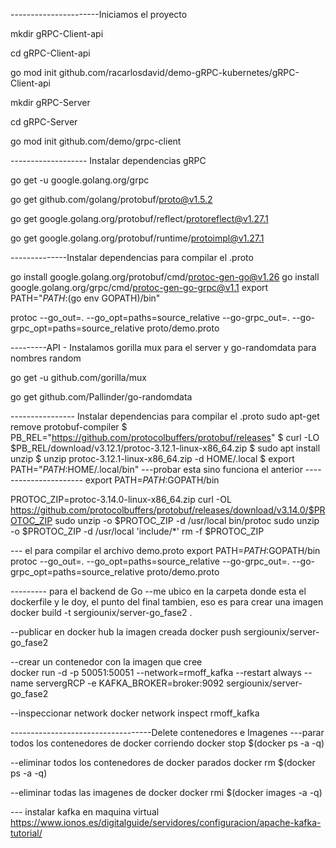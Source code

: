 ----------------------Iniciamos el proyecto

mkdir gRPC-Client-api

cd gRPC-Client-api

go mod init github.com/racarlosdavid/demo-gRPC-kubernetes/gRPC-Client-api

mkdir gRPC-Server

cd gRPC-Server

go mod init github.com/demo/grpc-client


------------------- Instalar dependencias gRPC

go get -u google.golang.org/grpc

go get github.com/golang/protobuf/proto@v1.5.2

go get google.golang.org/protobuf/reflect/protoreflect@v1.27.1

go get google.golang.org/protobuf/runtime/protoimpl@v1.27.1


--------------Instalar dependencias para compilar el .proto

go install google.golang.org/protobuf/cmd/protoc-gen-go@v1.26
go install google.golang.org/grpc/cmd/protoc-gen-go-grpc@v1.1
export PATH="$PATH:$(go env GOPATH)/bin"

protoc --go_out=. --go_opt=paths=source_relative --go-grpc_out=. --go-grpc_opt=paths=source_relative proto/demo.proto


---------API - Instalamos gorilla mux para el server y go-randomdata para nombres random

go get -u github.com/gorilla/mux

go get github.com/Pallinder/go-randomdata




 ---------------- Instalar dependencias para compilar el .proto
  sudo apt-get remove protobuf-compiler
$ PB_REL="https://github.com/protocolbuffers/protobuf/releases"
$ curl -LO $PB_REL/download/v3.12.1/protoc-3.12.1-linux-x86_64.zip
$ sudo apt install unzip
$ unzip protoc-3.12.1-linux-x86_64.zip -d HOME/.local
$ export PATH="$PATH:$HOME/.local/bin"
---probar esta sino funciona el anterior    ----------------------   export PATH=$PATH:$GOPATH/bin

PROTOC_ZIP=protoc-3.14.0-linux-x86_64.zip
curl -OL https://github.com/protocolbuffers/protobuf/releases/download/v3.14.0/$PROTOC_ZIP
sudo unzip -o $PROTOC_ZIP -d /usr/local bin/protoc
sudo unzip -o $PROTOC_ZIP -d /usr/local 'include/*'
rm -f $PROTOC_ZIP

--- el para compilar el archivo demo.proto
export PATH=$PATH:$GOPATH/bin
protoc --go_out=. --go_opt=paths=source_relative --go-grpc_out=. --go-grpc_opt=paths=source_relative proto/demo.proto








--------- para el backend de Go
--me ubico en la carpeta donde esta el dockerfile y le doy, el punto del final tambien, eso  es para crear una imagen 
  docker  build -t sergiounix/server-go_fase2 .    

--publicar en docker hub la imagen creada
   docker push sergiounix/server-go_fase2

--crear un contenedor con la imagen que cree  
docker run -d  -p 50051:50051 --network=rmoff_kafka  --restart always --name servergRCP  -e KAFKA_BROKER=broker:9092 sergiounix/server-go_fase2


--inspeccionar network
docker network inspect rmoff_kafka

-----------------------------------Delete contenedores e Imagenes
---parar todos los contenedores de docker corriendo
docker stop $(docker ps -a -q)

--eliminar todos los contenedores de docker parados
docker rm $(docker ps -a -q)


--eliminar todas las imagenes de docker 
docker rmi $(docker images -a -q)


--- instalar kafka en maquina virtual
https://www.ionos.es/digitalguide/servidores/configuracion/apache-kafka-tutorial/

